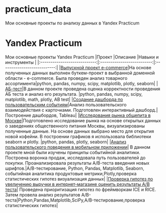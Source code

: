 # practicum_data
Мои основные проекты по анализу данных в  Yandex Practicum
# Yandex Practicum
Мои основные проекты Yandex Practicum
|Проект                  |Описание                 |Навыки и инструменты                        |
|:----------------------------:|:--------------------------:|:---------------------------:|
|[Выпускной проект e-commerce](https://github.com/ValencyLat/practicum_data/blob/main/Final/e-commerce_git.ipynb)|На основе полученных данных выполнен буткем-проект в выбранной доменной области - e-commerce. Была проведен анализ товарного ассортимента|python, pandas, numpy, scipy, matplotlib, plotly, seaborn|
|[АБ-тест](https://github.com/ValencyLat/practicum_data/blob/main/Final/ab_test.ipynb)|В данном проекте проведена оценка корректности проведения АБ теста и анализ его  результата.  |python, pandas, numpy, scipy, matplotlib, math, plotly, AB test|
|[Создание дашборда по пользовательским событиям](https://public.tableau.com/authoring/proect_dzen/Dashboard1#1)|Анализ пользовательского взаимодействия с карточками. Подготовлен интерактивный дашборд.|Построение дашбордов, Tableau|
|[Исследования рынка общепита в Москве](https://github.com/ValencyLat/practicum_data/blob/main/data_history/ffa90f15-ac8a-4b42-a044-06880a55dc55%20(1).ipynb)|Подготовлено исследование рынка на основе открытых данных о заведениях общественного питания Москвы, визуализированы полученные данные. На основе данных выбрано место для открытия новой кофейни. В построении графиков я использовала библиотеки seaborn и plotly. |python, pandas, plotly, seaborn|
|[Анализ пользовательского поведения в мобильном приложении](https://github.com/ValencyLat/practicum_data/blob/main/made_2/0a8222a9-722b-44b4-ba68-40dd87feb423.ipynb)| В данном проекте мной были изучены принципы событийной аналитики. Построена воронка продаж, исследовала путь пользователей до покупки. Проанализировала результаты А/В-теста введения новых шрифтов.|A/B-тестирование, Python, Pandas, Matplotlib, Seaborn, событийная аналитика продуктовые метрики,Plotly,проверка статистических гипотез визуализация данных|
|[Проверка гипотез по увеличению выручки в интернет-магазине оценить результаты A/B теста](https://github.com/ValencyLat/practicum_data/blob/main/business/00c108db-5b4e-45f2-968d-662940df1240.ipynb)| Проведена приоритизация гипотез по фреймворкам ICE и RICE. Затем провела анализ результатов А/В-теста|Python,Pandas,Matplotlib,SciPy,A/B-тестирование,проверка статистических гипотез|
